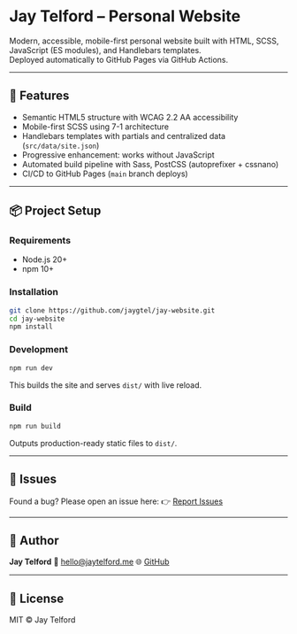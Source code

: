 # Jay Telford – Personal Website

Modern, accessible, mobile-first personal website built with HTML, SCSS, JavaScript (ES modules), and Handlebars templates.  
Deployed automatically to GitHub Pages via GitHub Actions.

---

## 🚀 Features

- Semantic HTML5 structure with WCAG 2.2 AA accessibility
- Mobile-first SCSS using 7-1 architecture
- Handlebars templates with partials and centralized data (`src/data/site.json`)
- Progressive enhancement: works without JavaScript
- Automated build pipeline with Sass, PostCSS (autoprefixer + cssnano)
- CI/CD to GitHub Pages (`main` branch deploys)

---

## 📦 Project Setup

### Requirements
- Node.js 20+
- npm 10+

### Installation
```bash
git clone https://github.com/jaygtel/jay-website.git
cd jay-website
npm install
````

### Development

```bash
npm run dev
```

This builds the site and serves `dist/` with live reload.

### Build

```bash
npm run build
```

Outputs production-ready static files to `dist/`.

---

## 🐛 Issues

Found a bug? Please open an issue here:
👉 [Report Issues](https://github.com/jaygtel/jay-website/issues)

---

## 👤 Author

**Jay Telford**
📧 [hello@jaytelford.me](mailto:hello@jaytelford.me)
🌐 [GitHub](https://github.com/jaygtel)

---

## 📄 License

MIT © Jay Telford

